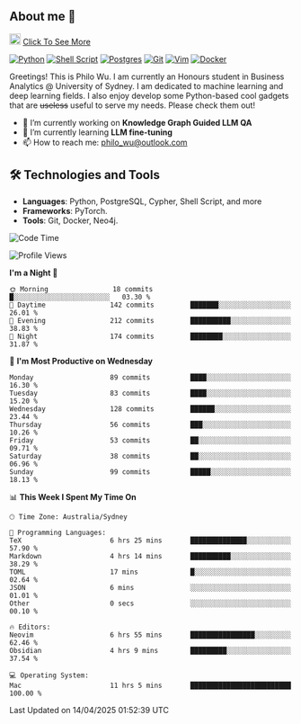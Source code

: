 ## About me 🤗

<a href="#"><img src="https://media.giphy.com/media/hvRJCLFzcasrR4ia7z/giphy.gif" width="20px" height="20px"></a> [Click To See More](https://codeboyphilo.github.io)

[![Python](https://img.shields.io/badge/python-3670A0?style=for-the-badge&logo=python&logoColor=ffdd54)](#)
[![Shell Script](https://img.shields.io/badge/shell_script-%23121011.svg?style=for-the-badge&logo=gnu-bash&logoColor=white)](#)
[![Postgres](https://img.shields.io/badge/postgres-%23316192.svg?style=for-the-badge&logo=postgresql&logoColor=white)](#)
[![Git](https://img.shields.io/badge/git-%23F05033.svg?style=for-the-badge&logo=git&logoColor=white)](#)
[![Vim](https://img.shields.io/badge/VIM-%2311AB00.svg?style=for-the-badge&logo=vim&logoColor=white)](#)
[![Docker](https://img.shields.io/badge/docker-%230db7ed.svg?style=for-the-badge&logo=docker&logoColor=white)](#)

Greetings! This is Philo Wu. I am currently an Honours student in Business Analytics \@ University of Sydney. I am dedicated to machine learning and deep learning fields. I also enjoy develop some Python-based cool gadgets that are ~~useless~~ useful to serve my needs. Please check them out!

- 🔭 I’m currently working on **Knowledge Graph Guided LLM QA**
- 🌱 I’m currently learning **LLM fine-tuning**
- 📫 How to reach me: philo_wu@outlook.com

## 🛠 Technologies and Tools
- **Languages**: Python, PostgreSQL, Cypher, Shell Script, and more
- **Frameworks**: PyTorch.
- **Tools**: Git, Docker, Neo4j.

<!--START_SECTION:waka-->
![Code Time](http://img.shields.io/badge/Code%20Time-743%20hrs%2037%20mins-blue)

![Profile Views](http://img.shields.io/badge/Profile%20Views-2-blue)

**I'm a Night 🦉** 

```text
🌞 Morning                18 commits          █░░░░░░░░░░░░░░░░░░░░░░░░   03.30 % 
🌆 Daytime                142 commits         ███████░░░░░░░░░░░░░░░░░░   26.01 % 
🌃 Evening                212 commits         ██████████░░░░░░░░░░░░░░░   38.83 % 
🌙 Night                  174 commits         ████████░░░░░░░░░░░░░░░░░   31.87 % 
```
📅 **I'm Most Productive on Wednesday** 

```text
Monday                   89 commits          ████░░░░░░░░░░░░░░░░░░░░░   16.30 % 
Tuesday                  83 commits          ████░░░░░░░░░░░░░░░░░░░░░   15.20 % 
Wednesday                128 commits         ██████░░░░░░░░░░░░░░░░░░░   23.44 % 
Thursday                 56 commits          ███░░░░░░░░░░░░░░░░░░░░░░   10.26 % 
Friday                   53 commits          ██░░░░░░░░░░░░░░░░░░░░░░░   09.71 % 
Saturday                 38 commits          ██░░░░░░░░░░░░░░░░░░░░░░░   06.96 % 
Sunday                   99 commits          █████░░░░░░░░░░░░░░░░░░░░   18.13 % 
```


📊 **This Week I Spent My Time On** 

```text
🕑︎ Time Zone: Australia/Sydney

💬 Programming Languages: 
TeX                      6 hrs 25 mins       ██████████████░░░░░░░░░░░   57.90 % 
Markdown                 4 hrs 14 mins       ██████████░░░░░░░░░░░░░░░   38.29 % 
TOML                     17 mins             █░░░░░░░░░░░░░░░░░░░░░░░░   02.64 % 
JSON                     6 mins              ░░░░░░░░░░░░░░░░░░░░░░░░░   01.01 % 
Other                    0 secs              ░░░░░░░░░░░░░░░░░░░░░░░░░   00.10 % 

🔥 Editors: 
Neovim                   6 hrs 55 mins       ████████████████░░░░░░░░░   62.46 % 
Obsidian                 4 hrs 9 mins        █████████░░░░░░░░░░░░░░░░   37.54 % 

💻 Operating System: 
Mac                      11 hrs 5 mins       █████████████████████████   100.00 % 
```


 Last Updated on 14/04/2025 01:52:39 UTC
<!--END_SECTION:waka-->

